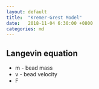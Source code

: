 ```yaml
---
layout: default
title:  "Kremer-Grest Model"
date:   2018-11-04 6:30:00 +0800
categories: md
---
```


## Langevin equation

- m - bead mass
- v - bead velocity
- F


